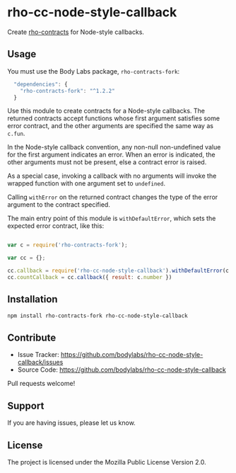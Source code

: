 rho-cc-node-style-callback
==========================

Create [rho-contracts][] for Node-style callbacks.

[rho-contracts]: https://github.com/bodylabs/rho-contracts.js


Usage
-----

You must use the Body Labs package, `rho-contracts-fork`:
```js
  "dependencies": {
    "rho-contracts-fork": "^1.2.2"
  }
```

Use this module to create contracts for a Node-style callbacks. The returned contracts
accept functions whose first argument satisfies some error contract, and the other
arguments are specified the same way as `c.fun`.

In the Node-style callback convention, any non-null non-undefined
value for the first argument indicates an error. When an error is
indicated, the other arguments must not be present, else a contract
error is raised.

As a special case, invoking a callback with no arguments will invoke
the wrapped function with one argument set to `undefined`.

Calling `withError` on the returned contract changes the type of
the error argument to the contract specified.

The main entry point of this module is `withDefaultError`, which sets
the expected error contract, like this:

```js

var c = require('rho-contracts-fork');

var cc = {};

cc.callback = require('rho-cc-node-style-callback').withDefaultError(c.error)
cc.countCallback = cc.callback({ result: c.number })
```


Installation
------------

```sh
npm install rho-contracts-fork rho-cc-node-style-callback
```


Contribute
----------

- Issue Tracker: https://github.com/bodylabs/rho-cc-node-style-callback/issues
- Source Code: https://github.com/bodylabs/rho-cc-node-style-callback

Pull requests welcome!


Support
-------

If you are having issues, please let us know.


License
-------

The project is licensed under the Mozilla Public License Version 2.0.
